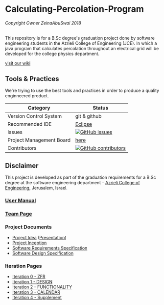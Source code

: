 # Calculating-Percolation-Program

###### Copyright Owner ZeinaAbuSwai 2018

This repository is for a B.Sc degree's graduation project done by software engineering students in the Azrieli College of Engineering (JCE). 
In which a java program that calculates percolation throughout an electrical grid will be developed for the college physics department.

[visit our wiki](https://github.com/ZeinaAbuSwai/Salametcom/wiki)


## Tools & Practices
We're trying to use the best tools and practices in order to produce a quality enginneered product.

|Category|Status|
|---|---|
| Version Control System| git & github |
| Recommended IDE | [Eclipse](https://www.eclipse.org) |
| Issues | [![GitHub issues](https://img.shields.io/github/issues/jce-il/project-template.svg?style=flat)](https://github.com/jce-il/project-template/issues) |
| Project Management Board| [here](https://github.com/jce-il/project-template/projects/1) |
| Contributors | [![GitHub contributors](https://img.shields.io/github/contributors/jce-il/project-template.svg)](https://github.com/ZeinaAbuSwai/Salametcom/graphs/contributors)|

## Disclaimer
This project is developed as part of the graduation requirements for a B.Sc degree at the software engineering department - [Azrieli College of Engineering](http://www.jce.ac.il/), Jerusalem, Israel.


### [User Manual](../../wiki/user-manual) 

### [Team Page](../../wiki/team)

### Project Documents
- [Project Idea](docs/idea.pdf) ([Presentation](docs/idea-slides.pdf))
- [Project Inception](../../wiki/Project-Inception)
- [Software Requirements Specification](../../wiki/srs)
- [Software Design Specification](../../wiki/sds)

### Iteration Pages
- [Iteration 0 - ZFR](https://github.com/ZeinaAbuSwai/Salametcom/wiki/Iteration-0---ZFR)
- [Iteration 1 - DESIGN](https://github.com/ZeinaAbuSwai/Salametcom/wiki/Iteration-1--DESIGN)
- [Iteration 2 - FUNCTIONALITY](https://github.com/ZeinaAbuSwai/Salametcom/wiki/Iteration-2---FUNCTIONALITY)
- [Iteration 3 - CALENDAR](https://github.com/ZeinaAbuSwai/Salametcom/wiki/Iteration-3---CALENDAR)
- [Iteration 4 - Supplement](https://github.com/ZeinaAbuSwai/Salametcom/wiki/Iteration-4---Supplement)



